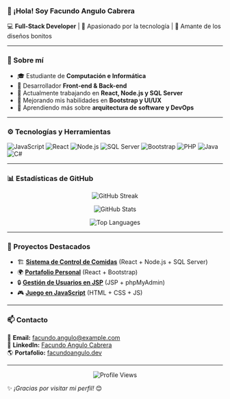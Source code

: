 ### 👋 ¡Hola! Soy **Facundo Angulo Cabrera**

💻 **Full-Stack Developer** | 🚀 Apasionado por la tecnología | 🎨 Amante de los diseños bonitos

---

### 📌 Sobre mí
- 🎓 Estudiante de **Computación e Informática**
- 🔧 Desarrollador **Front-end & Back-end**
- 📌 Actualmente trabajando en **React, Node.js y SQL Server**
- 🎯 Mejorando mis habilidades en **Bootstrap y UI/UX**
- 🌱 Aprendiendo más sobre **arquitectura de software y DevOps**

---

### ⚙️ Tecnologías y Herramientas

![JavaScript](https://img.shields.io/badge/-JavaScript-F7DF1E?style=flat&logo=javascript&logoColor=black)
![React](https://img.shields.io/badge/-React-61DAFB?style=flat&logo=react&logoColor=black)
![Node.js](https://img.shields.io/badge/-Node.js-339933?style=flat&logo=node.js&logoColor=white)
![SQL Server](https://img.shields.io/badge/-SQL%20Server-CC2927?style=flat&logo=microsoft-sql-server&logoColor=white)
![Bootstrap](https://img.shields.io/badge/-Bootstrap-7952B3?style=flat&logo=bootstrap&logoColor=white)
![PHP](https://img.shields.io/badge/-PHP-777BB4?style=flat&logo=php&logoColor=white)
![Java](https://img.shields.io/badge/-Java-007396?style=flat&logo=java&logoColor=white)
![C#](https://img.shields.io/badge/-C%23-239120?style=flat&logo=c-sharp&logoColor=white)

---

### 📊 Estadísticas de GitHub

<p align="center">
  <img src="https://github-readme-streak-stats.herokuapp.com/?user=FacundoAnguloCabrera&theme=dracula" alt="GitHub Streak"/>
</p>

<p align="center">
  <img src="https://github-readme-stats.vercel.app/api?username=FacundoAnguloCabrera&show_icons=true&theme=dracula&count_private=true" alt="GitHub Stats"/>
</p>

<p align="center">
  <img src="https://github-readme-stats.vercel.app/api/top-langs/?username=FacundoAnguloCabrera&layout=compact&theme=dracula&langs_count=10" alt="Top Languages"/>
</p>

---

### 🚀 Proyectos Destacados
- 🏗 **[Sistema de Control de Comidas](https://github.com/FacundoAnguloCabrera/control-comidas)** (React + Node.js + SQL Server)
- 🌍 **[Portafolio Personal](https://github.com/FacundoAnguloCabrera/mi-portafolio)** (React + Bootstrap)
- 🔒 **[Gestión de Usuarios en JSP](https://github.com/FacundoAnguloCabrera/gestion-usuarios)** (JSP + phpMyAdmin)
- 🎮 **[Juego en JavaScript](https://github.com/FacundoAnguloCabrera/juego-js)** (HTML + CSS + JS)

---

### 📫 Contacto
📩 **Email:** facundo.angulo@example.com  
💼 **LinkedIn:** [Facundo Angulo Cabrera](https://www.linkedin.com/in/facundoangulo)  
🌎 **Portafolio:** [facundoangulo.dev](https://facundoangulo.dev)

---

<p align="center">
  <img src="https://komarev.com/ghpvc/?username=FacundoAnguloCabrera&color=blue" alt="Profile Views"/>
</p>

✨ _¡Gracias por visitar mi perfil!_ 😊

